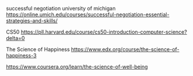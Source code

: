 successful negotiation university of michigan
https://online.umich.edu/courses/successful-negotiation-essential-strategies-and-skills/

CS50
https://pll.harvard.edu/course/cs50-introduction-computer-science?delta=0

The Science of Happiness
https://www.edx.org/course/the-science-of-happiness-3

https://www.coursera.org/learn/the-science-of-well-being

